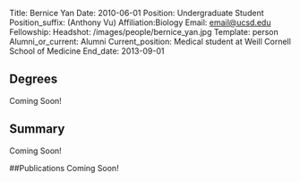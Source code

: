 Title: Bernice Yan
Date: 2010-06-01
Position: Undergraduate Student
Position_suffix: (Anthony Vu)
Affiliation:Biology
Email: email@ucsd.edu
Fellowship:
Headshot: /images/people/bernice_yan.jpg
Template: person
Alumni_or_current: Alumni
Current_position: Medical student at Weill Cornell School of Medicine
End_date: 2013-09-01
<!-- Status: draft -->

## Degrees
Coming Soon!

## Summary
Coming Soon!

##Publications
Coming Soon!